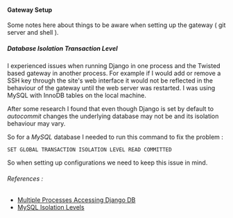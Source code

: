 #### Gateway Setup

Some notes here about things to be aware when setting up the gateway ( git server and shell ).

##### Database Isolation Transaction Level

I experienced issues when running Django in one process and the Twisted based gateway in another process. For example if I would add or remove a SSH key through the site's web interface it would not be reflected in the behaviour of the gateway until the web server was restarted. I was using MySQL with InnoDB tables on the local machine.

After some research I found that even though Django is set by default to *autocommit* changes the underlying database may not be and its isolation behaviour may vary.

So for a *MySQL* database I needed to run this command to fix the problem :

```
SET GLOBAL TRANSACTION ISOLATION LEVEL READ COMMITTED
```
So when setting up configurations we need to keep this issue in mind.

###### References :
- [Multiple Processes Accessing Django DB](http://stackoverflow.com/questions/1107091/multiple-processes-accessing-django-db-backend-records-not-showing-up-until-man)
- [MySQL Isolation Levels](http://dev.mysql.com/doc/refman/5.0/en/set-transaction.html)

